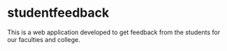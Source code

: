 studentfeedback
===============
This is a web application developed to get feedback from the students for our faculties and college.
